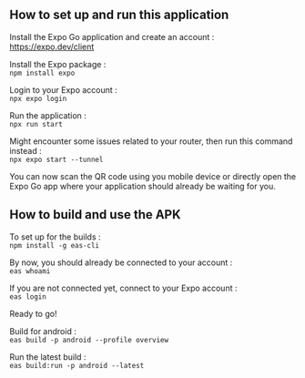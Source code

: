 ## How to set up and run this application

Install the Expo Go application and create an account : \
https://expo.dev/client

Install the Expo package : \
`npm install expo`

Login to your Expo account : \
`npx expo login`

Run the application : \
`npx run start`

Might encounter some issues related to your router, then run this command instead : \
`npx expo start --tunnel`

You can now scan the QR code using you mobile device or directly open the Expo Go app where your application should already be waiting for you.

## How to build and use the APK

To set up for the builds : \
`npm install -g eas-cli`

By now, you should already be connected to your account : \
`eas whoami`

If you are not connected yet, connect to your Expo account : \
`eas login`

Ready to go!

Build for android : \
`eas build -p android --profile overview`

Run the latest build : \
`eas build:run -p android --latest`